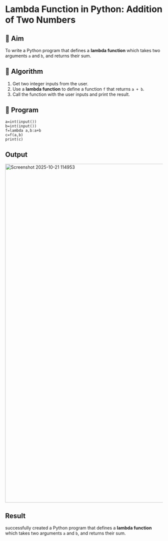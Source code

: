 # Lambda Function in Python: Addition of Two Numbers

## 🎯 Aim
To write a Python program that defines a **lambda function** which takes two arguments `a` and `b`, and returns their sum.

## 🧠 Algorithm
1. Get two integer inputs from the user.
2. Use a **lambda function** to define a function `f` that returns `a + b`.
3. Call the function with the user inputs and print the result.

## 🧾 Program
```
a=int(input())
b=int(input())
f=lambda a,b:a+b
c=f(a,b)
print(c)
```
## Output
<img width="1920" height="1080" alt="Screenshot 2025-10-21 114953" src="https://github.com/user-attachments/assets/14c180e5-7b37-4cdc-b5f8-91e040411d93" />

## Result
successfully created  a Python program that defines a **lambda function** which takes two arguments `a` and `b`, and returns their sum.
